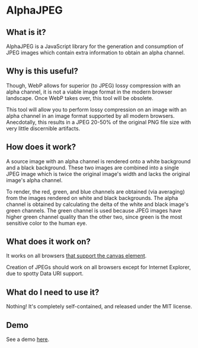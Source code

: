 AlphaJPEG
=========

What is it?
-----------

AlphaJPEG is a JavaScript library for the generation and consumption of JPEG
images which contain extra information to obtain an alpha channel.


Why is this useful?
-------------------

Though, WebP allows for superior (to JPEG) lossy compression with an alpha channel, it is not a viable image format in the modern browser landscape. Once WebP takes over, this tool will be obsolete.

This tool will allow you to perform lossy compression on an image with an alpha channel in an image format supported by all modern browsers. Anecdotally, this results in a JPEG 20-50% of the original PNG file size with very little discernible artifacts.


How does it work?
-----------------

A source image with an alpha channel is rendered onto a white background and a
black background. These two images are combined into a single JPEG image which
is twice the original image's width and lacks the original image's alpha
channel.

To render, the red, green, and blue channels are obtained (via averaging) from
the images rendered on white and black backgrounds. The alpha channel is
obtained by calculating the delta of the white and black image's green
channels. The green channel is used because JPEG images have higher green
channel quality than the other two, since green is the most sensitive color to
the human eye.


What does it work on?
---------------------

It works on all browsers [that support the canvas element](http://caniuse.com/#feat=canvas).

Creation of JPEGs should work on all browsers except for Internet Explorer, due to spotty Data URI support.


What do I need to use it?
-------------------------

Nothing! It's completely self-contained, and released under the MIT license.


Demo
----

See a demo [here](http://sigusrone.com/misc/alphajpeg).
